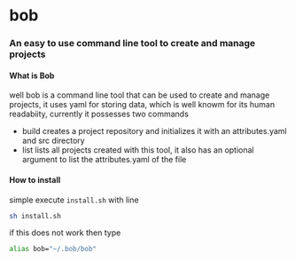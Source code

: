 # bob
### An easy to use command line tool to create and manage projects
#### What is Bob
well bob is a command line tool that can be used to create and manage projects, it uses yaml for storing data, which is well knowm for its human readabiity, currently it possesses two commands 
- build
  creates a project repository and initializes it with an attributes.yaml and src directory
- list
  lists all projects created with this tool, it also has an optional argument to list the attributes.yaml of the file
#### How to install
simple execute `install.sh` with line
```bash
sh install.sh
```
if this does not work then type
```bash
alias bob="~/.bob/bob"
```
